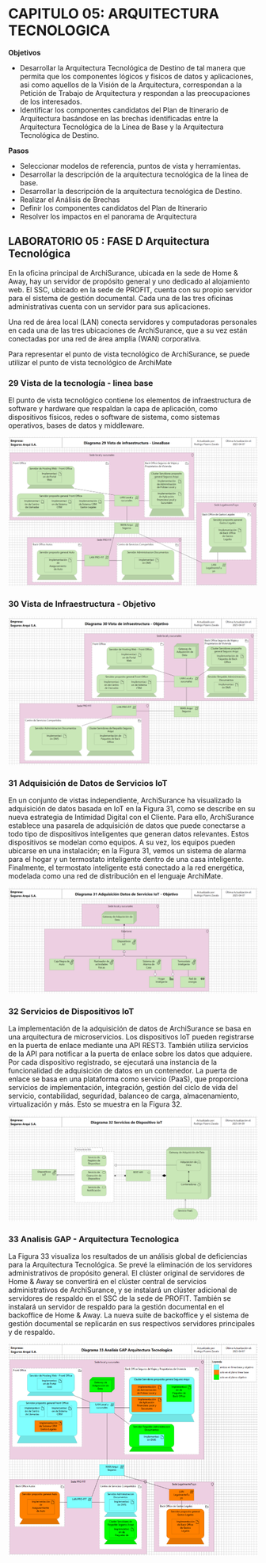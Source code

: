 # CAPITULO 05: ARQUITECTURA TECNOLOGICA

__Objetivos__

- Desarrollar la Arquitectura Tecnológica de Destino de tal manera que permita que los componentes lógicos y fisicos de datos y aplicaciones, asi como aquellos de la Visión de la Arquitectura, correspondan a la Petición de Trabajo de Arquitectura y respondan a las preocupaciones de los interesados.
- Identificar los componentes candidatos del Plan de Itinerario de Arquitectura basándose en las brechas identificadas entre la Arquitectura Tecnológica de la Línea de Base y la Arquitectura Tecnológica de Destino. 

__Pasos__

- Seleccionar modelos de referencia, puntos de vista y herramientas.
- Desarrollar la descripción de la arquitectura tecnológica de la linea de base.
- Desarrollar la descripción de la arquitectura tecnológica de Destino.
- Realizar el Análisis de Brechas
- Definir los componentes candidatos del Plan de Itinerario
- Resolver los impactos en el panorama de Arquitectura

## LABORATORIO 05 : FASE D Arquitectura Tecnológica

En la oficina principal de ArchiSurance, ubicada en la sede de Home & Away, hay un servidor de propósito general y uno dedicado al
alojamiento web. El SSC, ubicado en la sede de PROFIT, cuenta con su propio servidor para el sistema de gestión documental.
Cada una de las tres oficinas administrativas cuenta con un servidor para sus aplicaciones.

Una red de área local (LAN) conecta servidores y computadoras personales en cada una de las tres ubicaciones de ArchiSurance,
que a su vez están conectadas por una red de área amplia (WAN) corporativa.

Para representar el punto de vista tecnológico de ArchiSurance, se puede utilizar el punto de vista tecnológico de ArchiMate

### 29 Vista de la tecnología - linea base

El punto de vista tecnológico contiene los elementos de infraestructura de software y hardware que respaldan la capa de
aplicación, como dispositivos físicos, redes o software de sistema, como sistemas operativos, bases de datos y middleware.

![imagen29](/img_vistas/D_Arquitectura%20de%20Tecnologia/29%20Vista%20de%20Infraestructura%20-%20LineaBase.png)

### 30 Vista de Infraestructura - Objetivo

![imagen30](/img_vistas/D_Arquitectura%20de%20Tecnologia/30%20Vista%20de%20Infraestructura%20-%20Objetivo.png)

### 31 Adquisición de Datos de Servicios IoT

En un conjunto de vistas independiente, ArchiSurance ha visualizado la adquisición de datos basada en IoT en la Figura 31,
como se describe en su nueva estrategia de Intimidad Digital con el Cliente. Para ello, ArchiSurance establece una pasarela de
adquisición de datos que puede conectarse a todo tipo de dispositivos inteligentes que generan datos relevantes. Estos dispositivos se
modelan como equipos. A su vez, los equipos pueden ubicarse en una instalación; en la Figura 31, vemos un sistema de alarma para el
hogar y un termostato inteligente dentro de una casa inteligente. Finalmente, el termostato inteligente está conectado a la red
energética, modelada como una red de distribución en el lenguaje ArchiMate.

![imagen31](/img_vistas/D_Arquitectura%20de%20Tecnologia/31%20Adquisicion%20Datos%20Servicios%20IoT.png)

### 32 Servicios de Dispositivos IoT

La implementación de la adquisición de datos de ArchiSurance se basa en una arquitectura de microservicios. Los dispositivos
IoT pueden registrarse en la puerta de enlace mediante una API REST3. También utiliza servicios de la API para notificar a
la puerta de enlace sobre los datos que adquiere. Por cada dispositivo registrado, se ejecutará una instancia de la funcionalidad
de adquisición de datos en un contenedor. La puerta de enlace se basa en una plataforma como servicio (PaaS), que proporciona
servicios de implementación, integración, gestión del ciclo de vida del servicio, contabilidad, seguridad, balanceo de carga,
almacenamiento, virtualización y más. Esto se muestra en la Figura 32.

![imagen32](/img_vistas/D_Arquitectura%20de%20Tecnologia/32%20Servicios%20de%20Dispositivos%20IoT.png)

### 33 Analisis GAP - Arquitectura Tecnologica
La Figura 33 visualiza los resultados de un análisis global de deficiencias para la Arquitectura Tecnológica. Se
prevé la eliminación de los servidores administrativos de propósito general. El clúster original de servidores de Home
& Away se convertirá en el clúster central de servicios administrativos de ArchiSurance, y se instalará un clúster
adicional de servidores de respaldo en el SSC de la sede de PROFIT.
También se instalará un servidor de respaldo para la gestión documental en el backoffice de Home & Away. La nueva suite de backoffice y el sistema de gestión documental se replicarán en sus respectivos servidores principales y de respaldo.

![imagen33](/img_vistas/D_Arquitectura%20de%20Tecnologia/33%20Analisis%20GAP%20Arquitectura%20Tecnologica.png)




